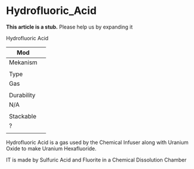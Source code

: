 # Hydrofluoric_Acid

**This article is a stub.**
Please help us by expanding it

Hydrofluoric Acid

| Mod |  |
| --- | --- |
| Mekanism |  |
|  |  |
| Type |  |
| Gas |  |
|  |  |
| Durability |  |
| N/A |  |
|  |  |
| Stackable |  |
| ? |  |
|  |  |

Hydrofluoric Acid is a gas used by the Chemical Infuser along with Uranium Oxide to make Uranium Hexafluoride.

IT is made by Sulfuric Acid and Fluorite in a Chemical Dissolution Chamber